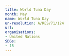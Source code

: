 ```yaml
---
title: World Tuna Day
month: May
name: World Tuna Day
un-resolution: A/RES/71/124
url: 
organisations:
- United Nations
SDGs:
- 15
---
```

